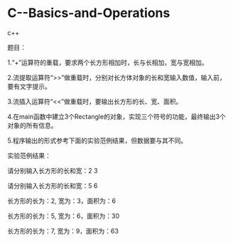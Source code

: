 # C--Basics-and-Operations
c++



题目：

1.“+”运算符的重载，要求两个长方形相加时，长与长相加，宽与宽相加。

2.流提取运算符“>>”做重载时，分别对长方体对象的长和宽输入数值，输入前，要有文字提示。

3.流插入运算符“<<”做重载时，要输出长方形的长、宽、面积。

4.在main函数中建立3个Rectangle的对象，实现三个符号的功能，最终输出3个对象的所有信息。

5.程序输出的形式参考下面的实验范例结果，但数据要与其不同。

实验范例结果：

请分别输入长方形的长和宽：2 3

请分别输入长方形的长和宽：5 6

长方形的长为：2, 宽为：3，面积为：6

长方形的长为：5, 宽为：6，面积为：30

长方形的长为：7, 宽为：9，面积为：63
